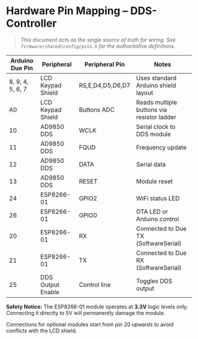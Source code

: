 # Hardware Pin Mapping – DDS-Controller

> _This document acts as the single source of truth for wiring. See `firmware/shared/config/pins.h` for the authoritative definitions._

| Arduino Due Pin | Peripheral        | Peripheral Pin | Notes                              |
|-----------------|-------------------|----------------|------------------------------------|
| 8, 9, 4, 5, 6, 7| LCD Keypad Shield | RS,E,D4,D5,D6,D7 | Uses standard Arduino shield layout |
| A0              | LCD Keypad Shield | Buttons ADC    | Reads multiple buttons via resistor ladder |
| 10              | AD9850 DDS        | WCLK           | Serial clock to DDS module         |
| 11              | AD9850 DDS        | FQUD           | Frequency update                   |
| 12              | AD9850 DDS        | DATA           | Serial data                        |
| 13              | AD9850 DDS        | RESET          | Module reset                       |
| 24              | ESP8266-01        | GPIO2          | WiFi status LED                    |
| 26              | ESP8266-01        | GPIO0          | OTA LED or Arduino control |
| 20              | ESP8266-01        | RX             | Connected to Due TX (SoftwareSerial) |
| 21              | ESP8266-01        | TX             | Connected to Due RX (SoftwareSerial) |
| 25              | DDS Output Enable | Control line   | Toggles DDS output                 |

**Safety Notice:** The ESP8266-01 module operates at **3.3V** logic levels only. Connecting it directly to 5V will permanently damage the module.

Connections for optional modules start from pin 20 upwards to avoid conflicts with the LCD shield.
